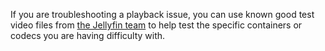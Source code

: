 If you are troubleshooting a playback issue, you can use known good test video files from [the Jellyfin team](https://repo.jellyfin.org/test-videos/) to help test the specific containers or codecs you are having difficulty with.
